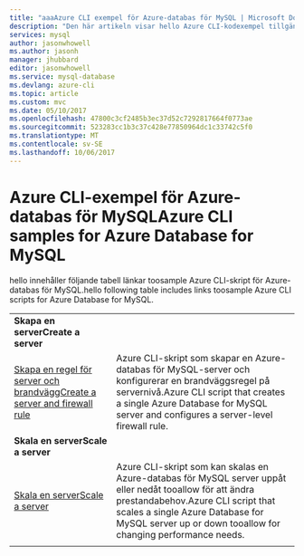 ```yaml
---
title: "aaaAzure CLI exempel för Azure-databas för MySQL | Microsoft Docs"
description: "Den här artikeln visar hello Azure CLI-kodexempel tillgängliga för att interagera med Azure-databas för MySQL."
services: mysql
author: jasonwhowell
ms.author: jasonh
manager: jhubbard
editor: jasonwhowell
ms.service: mysql-database
ms.devlang: azure-cli
ms.topic: article
ms.custom: mvc
ms.date: 05/10/2017
ms.openlocfilehash: 47800c3cf2485b3ec37d52c7292817664f0773ae
ms.sourcegitcommit: 523283cc1b3c37c428e77850964dc1c33742c5f0
ms.translationtype: MT
ms.contentlocale: sv-SE
ms.lasthandoff: 10/06/2017
---
```

# <a name="azure-cli-samples-for-azure-database-for-mysql"></a><span data-ttu-id="7cade-103">Azure CLI-exempel för Azure-databas för MySQL</span><span class="sxs-lookup"><span data-stu-id="7cade-103">Azure CLI samples for Azure Database for MySQL</span></span> 
<span data-ttu-id="7cade-104">hello innehåller följande tabell länkar toosample Azure CLI-skript för Azure-databas för MySQL.</span><span class="sxs-lookup"><span data-stu-id="7cade-104">hello following table includes links toosample Azure CLI scripts for Azure Database for MySQL.</span></span>

| |  |
|---|---|
|<span data-ttu-id="7cade-105">**Skapa en server**</span><span class="sxs-lookup"><span data-stu-id="7cade-105">**Create a server**</span></span>||
| [<span data-ttu-id="7cade-106">Skapa en regel för server och brandvägg</span><span class="sxs-lookup"><span data-stu-id="7cade-106">Create a server and firewall rule</span></span>](./scripts/sample-create-server-and-firewall-rule.md?toc=%2fcli%2fazure%2ftoc.json) | <span data-ttu-id="7cade-107">Azure CLI-skript som skapar en Azure-databas för MySQL-server och konfigurerar en brandväggsregel på servernivå.</span><span class="sxs-lookup"><span data-stu-id="7cade-107">Azure CLI script that creates a single Azure Database for MySQL server and configures a server-level firewall rule.</span></span> |
|<span data-ttu-id="7cade-108">**Skala en server**</span><span class="sxs-lookup"><span data-stu-id="7cade-108">**Scale a server**</span></span>||
| [<span data-ttu-id="7cade-109">Skala en server</span><span class="sxs-lookup"><span data-stu-id="7cade-109">Scale a server</span></span>](./scripts/sample-scale-server.md?toc=%2fcli%2fazure%2ftoc.json) | <span data-ttu-id="7cade-110">Azure CLI-skript som kan skalas en Azure-databas för MySQL server uppåt eller nedåt tooallow för att ändra prestandabehov.</span><span class="sxs-lookup"><span data-stu-id="7cade-110">Azure CLI script that scales a single Azure Database for MySQL server up or down tooallow for changing performance needs.</span></span> |
|||
